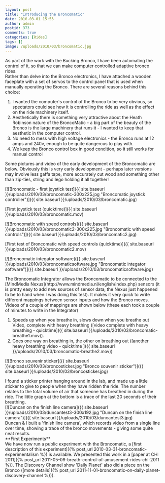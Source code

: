 ```yaml
---
layout: post
title: "Introducing the Broncomatic"
date: 2010-03-01 15:53
author: admin
postid: 373
comments: true
categories: [Rides]
tags: []
image: /uploads/2010/03/broncomatic.jpg
---
```

<div class="mceTemp">As part of the work with the Bucking Bronco, I have been automating the control of it, so that we can make computer controlled adaptive bronco rides.</div>
<div class="mceTemp">Rather than delve into the Bronco electronics, I have attached a wooden faceplate with a set of servos to the control panel that is used when manually operating the Bronco. There are several reasons behind this choice:</div>

1.  I wanted the computer's control of the Bronco to be very obvious, so spectators could see how it is controlling the ride as well as the effect on the ride machinery itself.
2.  Aesthetically there is something very attractive about the Heath   Robinson nature of the BroncoMatic - a big part of the beauty of the   Bronco is the large machinery that runs it - I wanted to keep that   aesthetic in the computer control.
3.  No need to mess with high voltage electronics - the Bronco runs at  12  amps and 240v, enough to be quite dangerous to play with.
4.  We keep the Bronco control box in good condition, so it still  works for manual control
<div class="mceTemp">Some pictures and video of the early development of the Broncomatic are below. Obviously this is very early development - perhaps later versions may involve less gaffa tape, more accurately cut wood and something other than zip-ties, string and lego holding it all together!</div>

[![Broncomatic - first joystick test]({{ site.baseurl }}/uploads/2010/03/broncomatic-300x225.jpg "Broncomatic joystick controller")]({{ site.baseurl }}/uploads/2010/03/broncomatic.jpg)

[First joystick test (quicktime)]({{ site.baseurl }}/uploads/2010/03/broncomatic.mov)

[![Broncomatic with speed controls]({{ site.baseurl }}/uploads/2010/03/broncomatic2-300x225.jpg "Broncomatic with speed controls")]({{ site.baseurl }}/uploads/2010/03/broncomatic2.jpg)

[First test of Broncomatic with speed controls (quicktime)]({{ site.baseurl }}/uploads/2010/03/broncomatic2.mov)

[![Broncomatic integator software]({{ site.baseurl }}/uploads/2010/03/broncomaticsoftware.jpg "Broncomatic integator software")]({{ site.baseurl }}/uploads/2010/03/broncomaticsoftware.jpg)
<div class="mceTemp">The Broncomatic Integrator allows the Broncomatic to be connected to the [MindMedia Nexus](http://www.mindmedia.nl/english/index.php) sensors (it is pretty easy to add new sources of sensor data, the Nexus just happened to be to hand when I was doing this test). It makes it very quick to write different mappings between sensor inputs and how the Bronco moves.</div>
<div class="mceTemp">Videos of a couple of mappings are shown below (these each took a couple of minutes to write in the Integrator)</div>

1.  Speeds up when you breathe in, slows down when you breathe out Video, complete with heavy breathing ([video complete with heavy breathing - quicktime]({{ site.baseurl }}/uploads/2010/03/broncomatic-breathe1.mov)).
2.  Goes one way on breathing in, the other on breathing out ([another heavy breathing video - quicktime ]({{ site.baseurl }}/uploads/2010/03/broncomatic-breathe2.mov))

[![Bronco souvenir sticker]({{ site.baseurl }}/uploads/2010/03/broncosticker.jpg "Bronco souvenir sticker")]({{ site.baseurl }}/uploads/2010/03/broncosticker.jpg)
<div class="mceTemp">I found a sticker printer hanging around in the lab, and made up a little sticker to give to people when they have ridden the ride. The number relates to the total volume of air that someone has breathed in during the ride. The little graph at the bottom is a trace of the last 20 seconds of their breathing.</div>
[![Duncan on the finish line camera]({{ site.baseurl }}/uploads/2010/03/duncantest3-300x192.jpg "Duncan on the finish line camera")]({{ site.baseurl }}/uploads/2010/03/duncantest3.jpg)
<div class="mceTemp">Duncan & I built a 'finish line camera', which records video from a single line over time, showing a trace of the bronco movements - giving some quite neat results.</div>
<div class="mceTemp"></div>
<div class="mceTemp">**First Experiments**</div>
<div class="mceTemp">We have now run a public experiment with the Broncomatic, a [first description of this experiment]({% post_url 2010-03-31-broncomatic-experimentalism %}) is available. We presented this work in a [paper at CHI 2011]({% post_url 2011-05-09-breath-control-of-amusement-rides-chi-2011 %}). The Discovery Channel show 'Daily Planet' also did a piece on the Bronco ([more details]({% post_url 2011-11-01-broncomatic-on-daily-planet-discovery-channel %})).</div> 

